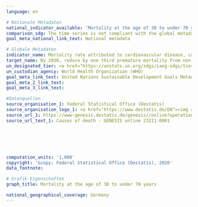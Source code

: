 ```yaml
---
language: en

# Nationale Metadaten
national_indicator_available: 'Mortality at the age of 30 to under 70 years attributed to: <br>a) cardiovascular disease<br>b) cancer<br>c) diabetes mellitus<br>d) chronic respiratory disease'
comparison_sdg: The time series is not compliant with the global metadata, it provides additional information.
goal_meta_national_link_text: National metadata

# Globale Metadaten
indicator_name: Mortality rate attributed to cardiovascular disease, cancer, diabetes or chronic respiratory disease
target_name: By 2030, reduce by one third premature mortality from non-communicable diseases through prevention and treatment and promote mental health and well-being
un_designated_tier: <a href="https://unstats.un.org/sdgs/iaeg-sdgs/tier-classification/" title="Click here for more information on the UN tier classification.">Tier I</a>
un_custodian_agency: World Health Organization (WHO)
goal_meta_link_text: United Nations Sustainable Development Goals Metadata
goal_meta_2_link_text: 
goal_meta_3_link_text: 

#Datenquellen
source_organisation_1: Federal Statistical Office (Destatis)
source_organisation_logo_1: <a href="https://www.destatis.de/EN"><img src="https://g205sdgs.github.io/sdg-indicators/public/OrgImgEn/destatis.png" alt="Logo destatis" style="height:60px; width:148px" /></a>
source_url_1: https://www-genesis.destatis.de/genesis//online?operation=table&code=23211-0001&bypass=true&language=en
source_url_text_1: Causes of death - GENESIS online 23211-0001






computation_units: '1,000'
copyright: '&copy; Federal Statistical Office (Destatis), 2020'
data_footnote: 

# Grafik Eigenschaften
graph_title: Mortality at the age of 30 to under 70 years

national_geographical_coverage: Germany
---
```


<span></span>